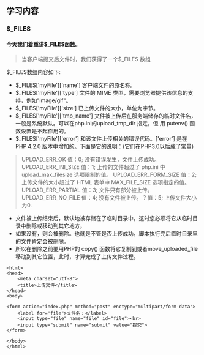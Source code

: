 ## 学习内容

### $_FILES


#### 今天我们着重讲$_FILES函数。 
> 当客户端提交后文件时，我们获得了一个$_FILES 数组 

$_FILES数组内容如下: 
* $_FILES['myFile']['name'] 客户端文件的原名称。 
* $_FILES['myFile']['type'] 文件的 MIME 类型，需要浏览器提供该信息的支持，例如"image/gif"。 
* $_FILES['myFile']['size'] 已上传文件的大小，单位为字节。 
* $_FILES['myFile']['tmp_name'] 文件被上传后在服务端储存的临时文件名，一般是系统默认。可以在php.ini的upload_tmp_dir 指定，但 用 putenv() 函数设置是不起作用的。 
* $_FILES['myFile']['error'] 和该文件上传相关的错误代码。['error'] 是在 PHP 4.2.0 版本中增加的。下面是它的说明：(它们在PHP3.0以后成了常量) 

> UPLOAD_ERR_OK 
值：0; 没有错误发生，文件上传成功。 
> UPLOAD_ERR_INI_SIZE 
值：1; 上传的文件超过了 php.ini 中 upload_max_filesize 选项限制的值。 
> UPLOAD_ERR_FORM_SIZE 
值：2; 上传文件的大小超过了 HTML 表单中 MAX_FILE_SIZE 选项指定的值。 
> UPLOAD_ERR_PARTIAL 
值：3; 文件只有部分被上传。 
> UPLOAD_ERR_NO_FILE 
值：4; 没有文件被上传。 
? 值：5; 上传文件大小为0. 

* 文件被上传结束后，默认地被存储在了临时目录中，这时您必须将它从临时目录中删除或移动到其它地方，
* 如果没有，则会被删除。也就是不管是否上传成功，脚本执行完后临时目录里的文件肯定会被删除。
* 所以在删除之前要用PHP的 copy() 函数将它复制到或者move_uploaded_file移动到其它位置，此时，才算完成了上传文件过程。


``` 
<html>
<head>
    <meta charset="utf-8">
    <title>上传文件</title>
</head>
<body>

<form action="index.php" method="post" enctype="multipart/form-data">
    <label for="file">文件名：</label>
    <input type="file" name="file" id="file"><br>
    <input type="submit" name="submit" value="提交">
</form>

</body>
</html>

```
